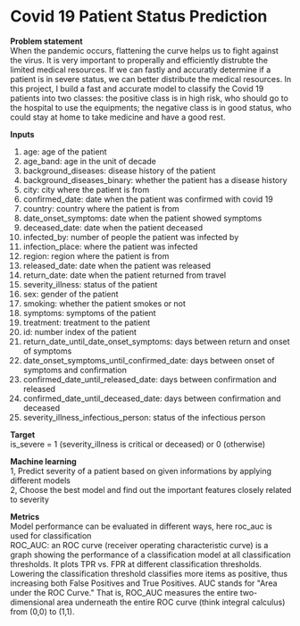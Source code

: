 # Covid 19 Patient Status Prediction
**Problem statement**
<br>When the pandemic occurs, flattening the curve helps us to fight against the virus. It is very important to properally and efficiently distrubte the limited medical resources. If we can fastly and accuratly determine if a patient is in severe status, we can better distribute the medical resources. In this project, I build a fast and accurate model to classify the Covid 19 patients into two classes: the positive class is in high risk, who should go to the hospital to use the equipments; the negative class is in good status, who could stay at home to take medicine and have a good rest.

**Inputs**
1. age: age of the patient
2. age_band: age in the unit of decade
3. background_diseases: disease history of the patient
4. background_diseases_binary: whether the patient has a disease history
5. city: city where the patient is from
6. confirmed_date: date when the patient was confirmed with covid 19
7. country: country where the patient is from
8. date_onset_symptoms: date when the patient showed symptoms
9. deceased_date: date when the patient deceased
10. infected_by: number of people the patient was infected by
11. infection_place: where the patient was infected
12. region: region where the patient is from
13. released_date: date when the patient was released
14. return_date: date when the patient returned from travel
15. severity_illness: status of the patient
16. sex: gender of the patient
17. smoking: whether the patient smokes or not
18. symptoms: symptoms of the patient
19. treatment: treatment to the patient
20. id: number index of the patient
21. return_date_until_date_onset_symptoms: days between return and onset of symptoms
22. date_onset_symptoms_until_confirmed_date: days between onset of symptoms and confirmation
23. confirmed_date_until_released_date: days between confirmation and released
24. confirmed_date_until_deceased_date: days between confirmation and deceased
25. severity_illness_infectious_person: status of the infectious person

**Target**
<br>is_severe = 1 (severity_illness is critical or deceased) or 0 (otherwise)

**Machine learning**
<br>1, Predict severity of a patient based on given informations by applying different models
<br>2, Choose the best model and find out the important features closely related to severity

**Metrics**
<br>Model performance can be evaluated in different ways, here roc_auc is used for classification
<br>ROC_AUC: an ROC curve (receiver operating characteristic curve) is a graph showing the performance of a classification model at all classification thresholds. It plots TPR vs. FPR at different classification thresholds. Lowering the classification threshold classifies more items as positive, thus increasing both False Positives and True Positives. AUC stands for "Area under the ROC Curve." That is, ROC_AUC measures the entire two-dimensional area underneath the entire ROC curve (think integral calculus) from (0,0) to (1,1).
